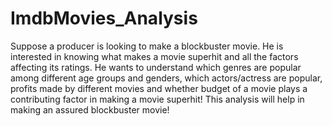 # ImdbMovies_Analysis


Suppose a producer is looking to make a blockbuster movie.
He is interested in knowing what makes a movie superhit and all the factors affecting its ratings. He wants to understand which genres are popular among different age groups and genders, which actors/actress are popular, profits made by different movies and whether budget of a movie plays a contributing factor in making a movie superhit!
This analysis will help in making an assured blockbuster movie!
